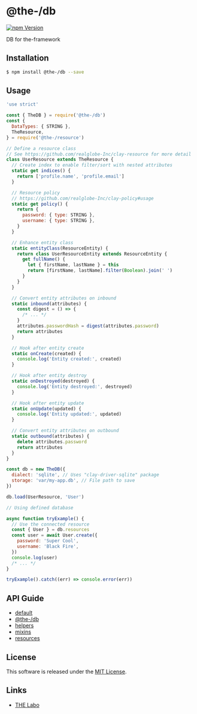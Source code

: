 @the-/db
==========

<!---
This file is generated by the-tmpl. Do not update manually.
--->

<!-- Badge Start -->
<a name="badges"></a>

[![npm Version][bd_npm_shield_url]][bd_npm_url]

[bd_repo_url]: https://github.com/the-labo/the
[bd_travis_url]: http://travis-ci.org/the-labo/the
[bd_travis_shield_url]: http://img.shields.io/travis/the-labo/the.svg?style=flat
[bd_travis_com_url]: http://travis-ci.com/the-labo/the
[bd_travis_com_shield_url]: https://api.travis-ci.com/the-labo/the.svg?token=
[bd_license_url]: https://github.com/the-labo/the/blob/master/LICENSE
[bd_npm_url]: http://www.npmjs.org/package/@the-/db
[bd_npm_shield_url]: http://img.shields.io/npm/v/@the-/db.svg?style=flat
[bd_standard_url]: http://standardjs.com/
[bd_standard_shield_url]: https://img.shields.io/badge/code%20style-standard-brightgreen.svg

<!-- Badge End -->


<!-- Description Start -->
<a name="description"></a>

DB for the-framework

<!-- Description End -->


<!-- Overview Start -->
<a name="overview"></a>



<!-- Overview End -->


<!-- Sections Start -->
<a name="sections"></a>

<!-- Section from "doc/readme/01.Installation.md.hbs" Start -->

<a name="section-doc-readme-01-installation-md"></a>

Installation
-----

```bash
$ npm install @the-/db --save
```


<!-- Section from "doc/readme/01.Installation.md.hbs" End -->

<!-- Section from "doc/readme/02.Usage.md.hbs" Start -->

<a name="section-doc-readme-02-usage-md"></a>

Usage
---------

```javascript
'use strict'

const { TheDB } = require('@the-/db')
const {
  DataTypes: { STRING },
  TheResource,
} = require('@the-/resource')

// Define a resource class
// See https://github.com/realglobe-Inc/clay-resource for more detail
class UserResource extends TheResource {
  // Create index to enable filter/sort with nested attributes
  static get indices() {
    return ['profile.name', 'profile.email']
  }

  // Resource policy
  // https://github.com/realglobe-Inc/clay-policy#usage
  static get policy() {
    return {
      password: { type: STRING },
      username: { type: STRING },
    }
  }

  // Enhance entity class
  static entityClass(ResourceEntity) {
    return class UserResourceEntity extends ResourceEntity {
      get fullName() {
        let { firstName, lastName } = this
        return [firstName, lastName].filter(Boolean).join(' ')
      }
    }
  }

  // Convert entity attributes on inbound
  static inbound(attributes) {
    const digest = () => {
      /* ... */
    }
    attributes.passwordHash = digest(attributes.password)
    return attributes
  }

  // Hook after entity create
  static onCreate(created) {
    console.log('Entity created:', created)
  }

  // Hook after entity destroy
  static onDestroyed(destroyed) {
    console.log('Entity destroyed:', destroyed)
  }

  // Hook after entity update
  static onUpdate(updated) {
    console.log('Entity updated:', updated)
  }

  // Convert entity attributes on outbound
  static outbound(attributes) {
    delete attributes.password
    return attributes
  }
}

const db = new TheDB({
  dialect: 'sqlite', // Uses "clay-driver-sqlite" package
  storage: 'var/my-app.db', // File path to save
})

db.load(UserResource, 'User')

// Using defined database

async function tryExample() {
  // Use the connected resource
  const { User } = db.resources
  const user = await User.create({
    password: 'Super Cool',
    username: 'Black Fire',
  })
  console.log(user)
  /* ... */
}

tryExample().catch((err) => console.error(err))

```


<!-- Section from "doc/readme/02.Usage.md.hbs" End -->

<!-- Section from "doc/readme/03.API.md.hbs" Start -->

<a name="section-doc-readme-03-api-md"></a>

## API Guide

- [default](./doc/api/api.md#module_default)
- [@the-/db](./doc/api/api.md#module_@the-/db)
- [helpers](./doc/api/api.md#module_helpers)
- [mixins](./doc/api/api.md#module_mixins)
- [resources](./doc/api/api.md#module_resources)


<!-- Section from "doc/readme/03.API.md.hbs" End -->


<!-- Sections Start -->


<!-- LICENSE Start -->
<a name="license"></a>

License
-------
This software is released under the [MIT License](https://github.com/the-labo/the/blob/master/LICENSE).

<!-- LICENSE End -->


<!-- Links Start -->
<a name="links"></a>

Links
------

+ [THE Labo][the_labo_url]

[the_labo_url]: https://github.com/the-labo

<!-- Links End -->
